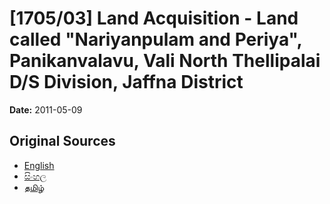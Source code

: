 # [1705/03] Land Acquisition - Land called "Nariyanpulam and Periya", Panikanvalavu, Vali North Thellipalai D/S Division, Jaffna District

**Date:** 2011-05-09

## Original Sources

- [English](https://documents.gov.lk/view/extra-gazettes/2011/5/1705-03_E.pdf)
- [සිංහල](https://documents.gov.lk/view/extra-gazettes/2011/5/1705-03_S.pdf)
- [தமிழ்](https://documents.gov.lk/view/extra-gazettes/2011/5/1705-03_T.pdf)
